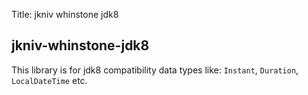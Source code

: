 Title: jkniv whinstone jdk8

jkniv-whinstone-jdk8
--------------------

This library is for jdk8 compatibility data types like: `Instant`, `Duration`, `LocalDateTime` etc.
